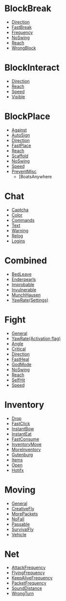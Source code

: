 # BlockBreak
* [Direction]()
* [FastBreak](https://github.com/Lysandr0/Docs/blob/master/Settings/Checks/%5BBlockbreak%5D-Fastbreak.md)
* [Frequency](https://github.com/Lysandr0/Docs/blob/master/Settings/Checks/%5BBlockbreak%5D-Frequency.md)
* [NoSwing](https://github.com/Lysandr0/Docs/blob/master/Settings/Checks/%5BBlockbreak%5D-Noswing.md)
* [Reach](https://github.com/Lysandr0/Docs/blob/master/Settings/Checks/%5BBlockbreak%5D-Reach.md)
* [WrongBlock](https://github.com/Lysandr0/Docs/blob/master/Settings/Checks/%5BBlockbreak%5D-Wrongblock.md)

# BlockInteract
* [Direction](https://github.com/Lysandr0/Docs/blob/master/Settings/Checks/%5BBlockinteract%5D-Direction.md)
* [Reach](https://github.com/Lysandr0/Docs/blob/master/Settings/Checks/%5BBlockinteract%5D-Reach.md)
* [Speed](https://github.com/Lysandr0/Docs/blob/master/Settings/Checks/%5BBlockinteract%5D-Speed.md)
* [Visible](https://github.com/Lysandr0/Docs/blob/master/Settings/Checks/%5BBlockinteract%5D-Visible.md)

# BlockPlace
* [Against](https://github.com/Lysandr0/Docs/blob/master/Settings/Checks/%5BBlockplace%5D-Against.md)
* [AutoSign](https://github.com/Lysandr0/Docs/blob/master/Settings/Checks/%5BBlockplace%5D-Autosign.md)
* [Direction](https://github.com/Lysandr0/Docs/blob/master/Settings/Checks/%5BBlockplace%5D-Direction.md)
* [FastPlace](https://github.com/Lysandr0/Docs/blob/master/Settings/Checks/%5BBlockplace%5D-Fastplace.md)
* [Reach](https://github.com/Lysandr0/Docs/blob/master/Settings/Checks/%5BBlockplace%5D-Reach.md)
* [Scaffold]()
* [NoSwing](https://github.com/Lysandr0/Docs/blob/master/Settings/Checks/%5BBlockplace%5D-Noswing.md)
* [Speed](https://github.com/Lysandr0/Docs/blob/master/Settings/Checks/%5BBlockplace%5D-Speed.md)
* [PreventMisc]()
   * [BoatsAnywhere

# Chat
* [Captcha](https://github.com/Lysandr0/Docs/blob/master/Settings/Checks/%5BChat%5D-Captcha.md)
* [Color](https://github.com/Lysandr0/Docs/blob/master/Settings/Checks/%5BChat%5D-Color.md)
* [Commands](https://github.com/Lysandr0/Docs/blob/master/Settings/Checks/%5BChat%5D-Commands.md)
* [Text](https://github.com/Lysandr0/Docs/blob/master/Settings/Checks/%5BChat%5D-Text.md)
* [Warning](https://github.com/Lysandr0/Docs/blob/master/Settings/Checks/%5BChat%5D-Warning.md)
* [Relog](https://github.com/Lysandr0/Docs/blob/master/Settings/Checks/%5BChat%5D-Relog.md)
* [Logins](https://github.com/Lysandr0/Docs/blob/master/Settings/Checks/%5BChat%5D-Logins.md)

# Combined
* [BedLeave](https://github.com/Lysandr0/Docs/blob/master/Settings/Checks/%5BCombined%5D-Bedleave.md)
* [Enderpearls](https://github.com/Lysandr0/Docs/blob/master/Settings/Checks/%5BCombined%5D-Enderpearl.md)
* [Improbable](https://github.com/Lysandr0/Docs/blob/master/Settings/Checks/%5BCombined%5D-Improbable.md)
* [Invulnerable](https://github.com/Lysandr0/Docs/blob/master/Settings/Checks/%5BCombined%5D-Invulnerable.md)
* [MunchHausen](https://github.com/Lysandr0/Docs/blob/master/Settings/Checks/%5BCombined%5D-Munchhausen.md)
* [YawRate(Settings)](https://github.com/Lysandr0/Docs/blob/master/Settings/Checks/%5BCombined%5D-Yawrate.md)

# Fight
* [General](https://github.com/Lysandr0/Docs/blob/master/Settings/Checks/%5BFight%5D-General.md)
* [YawRate(Activation flag)]()
* [Angle](https://github.com/Lysandr0/Docs/blob/master/Settings/Checks/%5BFight%5D-Angle.md)
* [Critical](https://github.com/Lysandr0/Docs/blob/master/Settings/Checks/%5BFight%5D-Criticals.md)
* [Direction](https://github.com/Lysandr0/Docs/blob/master/Settings/Checks/%5BFight%5D-Direction.md)
* [FastHeal](https://github.com/Lysandr0/Docs/blob/master/Settings/Checks/%5BFight%5D-Fastheal.md)
* [GodMode](https://github.com/Lysandr0/Docs/blob/master/Settings/Checks/%5BFight%5D-Godmode.md)
* [NoSwing](https://github.com/Lysandr0/Docs/blob/master/Settings/Checks/%5BFight%5D-Noswing.md)
* [Reach](https://github.com/Lysandr0/Docs/blob/master/Settings/Checks/%5BFight%5D-Reach.md)
* [SelfHit](https://github.com/Lysandr0/Docs/blob/master/Settings/Checks/%5BFight%5D-Selfhit.md)
* [Speed](https://github.com/Lysandr0/Docs/blob/master/Settings/Checks/%5BFight%5D-Speed.md)

# Inventory
* [Drop](https://github.com/Lysandr0/Docs/blob/master/Settings/Checks/%5BInventory%5D-Drop.md)
* [FastClick](https://github.com/Lysandr0/Docs/blob/master/Settings/Checks/%5BInventory%5D-Fastclick.md)
* [InstantBow](https://github.com/Lysandr0/Docs/blob/master/Settings/Checks/%5BInventory%5D-Instantbow.md)
* [InstantEat](https://github.com/Lysandr0/Docs/blob/master/Settings/Checks/%5BInventory%5D-Instanteat.md)
* [FastConsume](https://github.com/Lysandr0/Docs/blob/master/Settings/Checks/%5BInventory%5D-Fastconsume.md)
* [InventoryMove]()
* [MoreInventory]()
* [Gutenburg](https://github.com/Lysandr0/Docs/blob/master/Settings/Checks/%5BInventory%5D-Gutenberg.md)
* [Items](https://github.com/Lysandr0/Docs/blob/master/Settings/Checks/%5BInventory%5D-Items.md)
* [Open](https://github.com/Lysandr0/Docs/blob/master/Settings/Checks/%5BInventory%5D-Open.md)
* [Hotifx]()

# Moving
* [General](https://github.com/Lysandr0/Docs/blob/master/Settings/Checks/%5BMoving%5D-General.md)
* [CreativeFly](https://github.com/Lysandr0/Docs/blob/master/Settings/Checks/%5BMoving%5D-Creativefly.md)
* [MorePackets](https://github.com/Lysandr0/Docs/blob/master/Settings/Checks/%5BMoving%5D-Morepackets.md)
* [NoFall](https://github.com/Lysandr0/Docs/blob/master/Settings/Checks/%5BMoving%5D-Nofall.md)
* [Passable](https://github.com/Lysandr0/Docs/blob/master/Settings/Checks/%5BMoving%5D-Passable.md)
* [SurvivalFly](https://github.com/Lysandr0/Docs/blob/master/Settings/Checks/%5BMoving%5D-Survivalfly.md)
* [Vehicle]()

# Net
* [AttackFrequency]()
* [FlyingFrequency](https://github.com/Lysandr0/Docs/blob/master/Settings/Checks/%5BNet%5D-Flyingfrequency.md)
* [KeepAliveFrequency]()
* [PacketFrequency]()
* [SoundDistance](https://github.com/Lysandr0/Docs/blob/master/Settings/Checks/%5BNet%5D-Sounddistance.md)
* [WrongTurn]()

